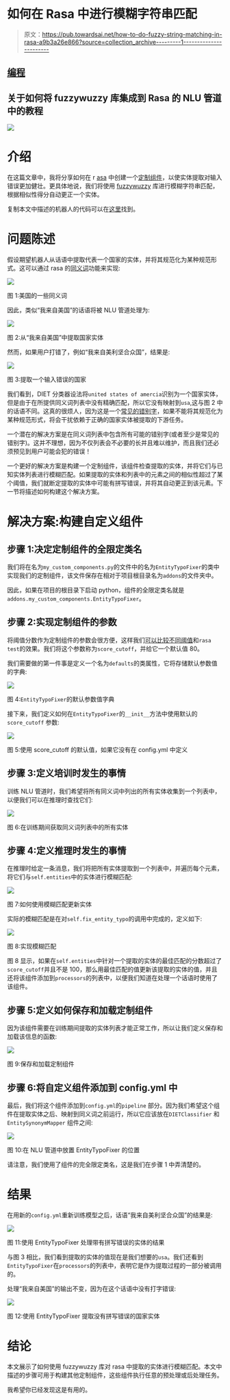 # 如何在 Rasa 中进行模糊字符串匹配

> 原文：<https://pub.towardsai.net/how-to-do-fuzzy-string-matching-in-rasa-a9b3a26e866?source=collection_archive---------1----------------------->

## [编程](https://towardsai.net/p/category/programming)

## 关于如何将 fuzzywuzzy 库集成到 Rasa 的 NLU 管道中的教程

![](img/c448f26543862521679c917dd62ea09c.png)

# 介绍

在这篇文章中，我将分享如何在 r [asa](https://rasa.com/) 中创建一个[定制组件](https://rasa.com/docs/rasa/components#custom-components)，以使实体提取对输入错误更加健壮。更具体地说，我们将使用 [fuzzywuzzy](https://github.com/seatgeek/fuzzywuzzy) 库进行模糊字符串匹配，根据相似性得分自动更正一个实体。

复制本文中描述的机器人的代码可以在[这里](https://github.com/hsm207/rasa_fuzzy)找到。

# 问题陈述

假设期望机器人从话语中提取代表一个国家的实体，并将其规范化为某种规范形式。这可以通过 rasa 的[同义词](https://rasa.com/docs/rasa/nlu-training-data/#synonyms)功能来实现:

![](img/b3b063e8172ed328afa33ff4c045f6a6.png)

图 1:美国的一些同义词

因此，类似“我来自美国”的话语将被 NLU 管道处理为:

![](img/6e6a8659b68a11c66761e9e1948d4eb9.png)

图 2:从“我来自美国”中提取国家实体

然而，如果用户打错了，例如“我来自美利坚合众国”，结果是:

![](img/688212b1710f6740a48539fb0a0ead3a.png)

图 3:提取一个输入错误的国家

我们看到，DIET 分类器设法将`united states of amercia`识别为一个国家实体，但是由于在所提供同义词列表中没有精确匹配，所以它没有映射到`usa`,这与图 2 中的话语不同。这真的很烦人，因为这是一个[常见的错别字](https://en.wikipedia.org/wiki/Wikipedia:Lists_of_common_misspellings/A)，如果不能将其规范化为某种规范形式，将会干扰依赖于正确的国家实体被提取的下游任务。

一个潜在的解决方案是在同义词列表中包含所有可能的错别字(或者至少是常见的错别字)。这并不理想，因为不仅列表会不必要的长并且难以维护，而且我们还必须预见到用户可能会犯的错误！

一个更好的解决方案是构建一个定制组件，该组件检查提取的实体，并将它们与已知实体列表进行模糊匹配。如果提取的实体和列表中的元素之间的相似性超过了某个阈值，我们就断定提取的实体中可能有拼写错误，并将其自动更正到该元素。下一节将描述如何构建这个解决方案。

# 解决方案:构建自定义组件

## 步骤 1:决定定制组件的全限定类名

我们将在名为`my_custom_components.py`的文件中的名为`EntityTypoFixer`的类中实现我们的定制组件，该文件保存在相对于项目根目录名为`addons`的文件夹中。

因此，如果在项目的根目录下启动 python，组件的全限定类名就是`addons.my_custom_components.EntityTypoFixer`。

## 步骤 2:实现定制组件的参数

将阈值分数作为定制组件的参数会很方便，这样我们[可以比较不同阈值](https://rasa.com/docs/rasa/testing-your-assistant/#comparing-policy-configurations)和`rasa test`的效果。我们将这个参数称为`score_cutoff`，并给它一个默认值 80。

我们需要做的第一件事是定义一个名为`defaults`的类属性，它将存储默认参数值的字典:

![](img/294eff9646f607462be6ccd73050bab8.png)

图 4:`EntityTypoFixer`的默认参数值字典

接下来，我们定义如何在`EntityTypoFixer`的`__init__`方法中使用默认的`score_cutoff` 参数:

![](img/297316a4f1b45c96d28701173615d39e.png)

图 5:使用 score_cutoff 的默认值，如果它没有在 config.yml 中定义

## 步骤 3:定义培训时发生的事情

训练 NLU 管道时，我们希望将所有同义词中列出的所有实体收集到一个列表中，以便我们可以在推理时查找它们:

![](img/dd51e4b8a6f1f692378ae0866dac37dd.png)

图 6:在训练期间获取同义词列表中的所有实体

## 步骤 4:定义推理时发生的事情

在推理时给定一条消息，我们将把所有实体提取到一个列表中，并遍历每个元素，将它们与`self.entities`中的实体进行模糊匹配:

![](img/5950068d6d9db924ffbb76bfe5885a0a.png)

图 7:如何使用模糊匹配更新实体

实际的模糊匹配是在对`self.fix_entity_typo`的调用中完成的，定义如下:

![](img/be9f984545dbd48930fa71e8dda14adc.png)

图 8:实现模糊匹配

图 8 显示，如果在`self.entities`中针对一个提取的实体的最佳匹配的分数超过了`score_cutoff`并且不是 100，那么用最佳匹配的值更新该提取的实体的值，并且还将该组件添加到`processors`的列表中，以便我们知道在处理一个话语时使用了该组件。

## 步骤 5:定义如何保存和加载定制组件

因为该组件需要在训练期间提取的实体列表才能正常工作，所以让我们定义保存和加载该信息的函数:

![](img/83d206264020aeefe3c8cd1c4eeaa77d.png)

图 9:保存和加载定制组件

## 步骤 6:将自定义组件添加到 config.yml 中

最后，我们将这个组件添加到`config.yml`的`pipeline` 部分。因为我们希望这个组件在提取实体之后、映射到同义词之前运行，所以它应该放在`DIETClassifier` 和`EntitySynonymMapper` 组件之间:

![](img/032be7bf98f5e8565ba4a6b6d4ef3f48.png)

图 10:在 NLU 管道中放置 EntityTypoFixer 的位置

请注意，我们使用了组件的完全限定类名，这是我们在步骤 1 中弄清楚的。

# 结果

在用新的`config.yml`重新训练模型之后，话语“我来自美利坚合众国”的结果是:

![](img/bafd2d7eeac37b564455ca0e61185f8c.png)

图 11:使用 EntityTypoFixer 处理带有拼写错误的实体的结果

与图 3 相比，我们看到提取的实体的值现在是我们想要的`usa`。我们还看到`EntityTypoFixer`在`processors`的列表中，表明它是作为提取过程的一部分被调用的。

处理“我来自美国”的输出不变，因为在这个话语中没有打字错误:

![](img/10c8a8f02a9e5270bd8c38c2f4c78983.png)

图 12:使用 EntityTypoFixer 提取没有拼写错误的国家实体

# 结论

本文展示了如何使用 fuzzywuzzy 库对 rasa 中提取的实体进行模糊匹配。本文中描述的步骤可用于构建其他定制组件，这些组件执行任意的预处理或后处理任务。

我希望你已经发现这是有用的。
